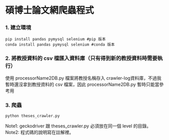 # 碩博士論文網爬蟲程式
### 1. 建立環境
```
pip install pandas pymysql selenium #pip 版本
conda install pandas pymysql selenium #conda 版本
```
### 2. 將教授資料的 csv 檔匯入資料庫（只有得到新的教授資料時需要執行）
使用 processorName2DB.py 檔案將教授名稱存入 crawler-log資料庫，不過我暫時還沒拿到教授資料的 csv 檔案，因此 processorName2DB.py 暫時只能當參考用
### 3. 爬蟲
```
python theses_crawler.py
```
Note1: geckodriver 跟 theses_crawler.py 必須放在同一個 level 的目錄。
Note2: 程式碼的說明寫在註解裡。


